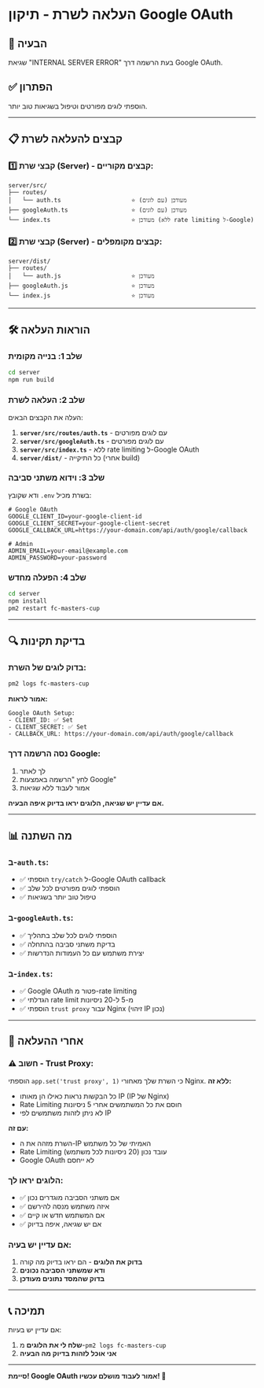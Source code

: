 # העלאה לשרת - תיקון Google OAuth

## 🚨 הבעיה
שגיאת "INTERNAL SERVER ERROR" בעת הרשמה דרך Google OAuth.

## ✅ הפתרון
הוספתי לוגים מפורטים וטיפול בשגיאות טוב יותר.

---

## 📋 קבצים להעלאה לשרת

### **1️⃣ קבצי שרת (Server) - קבצים מקוריים:**

```
server/src/
├── routes/
│   └── auth.ts                    ⭐ מעודכן (עם לוגים)
├── googleAuth.ts                  ⭐ מעודכן (עם לוגים)
└── index.ts                       ⭐ מעודכן (ללא rate limiting ל-Google)
```

### **2️⃣ קבצי שרת (Server) - קבצים מקומפלים:**

```
server/dist/
├── routes/
│   └── auth.js                    ⭐ מעודכן
├── googleAuth.js                  ⭐ מעודכן  
└── index.js                       ⭐ מעודכן
```

---

## 🛠️ הוראות העלאה

### **שלב 1: בנייה מקומית**
```bash
cd server
npm run build
```

### **שלב 2: העלאה לשרת**
העלה את הקבצים הבאים:

1. **`server/src/routes/auth.ts`** - עם לוגים מפורטים
2. **`server/src/googleAuth.ts`** - עם לוגים מפורטים  
3. **`server/src/index.ts`** - ללא rate limiting ל-Google OAuth
4. **`server/dist/`** - כל התיקייה (אחרי build)

### **שלב 3: וידוא משתני סביבה**
ודא שקובץ `.env` בשרת מכיל:

```env
# Google OAuth
GOOGLE_CLIENT_ID=your-google-client-id
GOOGLE_CLIENT_SECRET=your-google-client-secret
GOOGLE_CALLBACK_URL=https://your-domain.com/api/auth/google/callback

# Admin
ADMIN_EMAIL=your-email@example.com
ADMIN_PASSWORD=your-password
```

### **שלב 4: הפעלה מחדש**
```bash
cd server
npm install
pm2 restart fc-masters-cup
```

---

## 🔍 בדיקת תקינות

### **בדוק לוגים של השרת:**
```bash
pm2 logs fc-masters-cup
```

**אמור לראות:**
```
Google OAuth Setup:
- CLIENT_ID: ✅ Set
- CLIENT_SECRET: ✅ Set
- CALLBACK_URL: https://your-domain.com/api/auth/google/callback
```

### **נסה הרשמה דרך Google:**
1. לך לאתר
2. לחץ "הרשמה באמצעות Google"
3. אמור לעבוד ללא שגיאות

**אם עדיין יש שגיאה, הלוגים יראו בדיוק איפה הבעיה.**

---

## 📊 מה השתנה

### **ב-`auth.ts`:**
- ✅ הוספתי `try/catch` ל-Google OAuth callback
- ✅ הוספתי לוגים מפורטים לכל שלב
- ✅ טיפול טוב יותר בשגיאות

### **ב-`googleAuth.ts`:**
- ✅ הוספתי לוגים לכל שלב בתהליך
- ✅ בדיקת משתני סביבה בהתחלה
- ✅ יצירת משתמש עם כל העמודות הנדרשות

### **ב-`index.ts`:**
- ✅ Google OAuth פטור מ-rate limiting
- ✅ הגדלתי rate limit מ-5 ל-20 ניסיונות
- ✅ הוספתי `trust proxy` עבור Nginx (זיהוי IP נכון)

---

## 🚀 אחרי ההעלאה

### **⚠️ חשוב - Trust Proxy:**
הוספתי `app.set('trust proxy', 1)` כי השרת שלך מאחורי Nginx.
**ללא זה:**
- כל הבקשות נראות כאילו הן מאותו IP (IP של Nginx)
- Rate Limiting חוסם את כל המשתמשים אחרי 5 ניסיונות
- לא ניתן לזהות משתמשים לפי IP

**עם זה:**
- השרת מזהה את ה-IP האמיתי של כל משתמש
- Rate Limiting עובד נכון (20 ניסיונות לכל משתמש)
- Google OAuth לא ייחסם

### **הלוגים יראו לך:**
- ✅ אם משתני הסביבה מוגדרים נכון
- ✅ איזה משתמש מנסה להירשם
- ✅ אם המשתמש חדש או קיים
- ✅ אם יש שגיאה, איפה בדיוק

### **אם עדיין יש בעיה:**
1. **בדוק את הלוגים** - הם יראו בדיוק מה קורה
2. **ודא שמשתני הסביבה נכונים**
3. **בדוק שהמסד נתונים מעודכן**

---

## 📞 תמיכה

אם עדיין יש בעיות:
1. **שלח לי את הלוגים** מ-`pm2 logs fc-masters-cup`
2. **אני אוכל לזהות בדיוק מה הבעיה**

---

**סיימת! Google OAuth אמור לעבוד מושלם עכשיו! 🎉**
